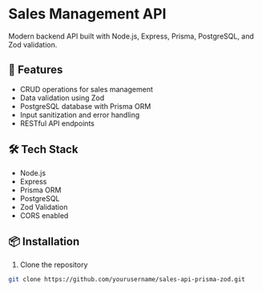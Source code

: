 # Sales Management API

Modern backend API built with Node.js, Express, Prisma, PostgreSQL, and Zod validation.

## 🚀 Features

- CRUD operations for sales management
- Data validation using Zod
- PostgreSQL database with Prisma ORM
- Input sanitization and error handling
- RESTful API endpoints

## 🛠️ Tech Stack

- Node.js
- Express
- Prisma ORM
- PostgreSQL
- Zod Validation
- CORS enabled

## 📦 Installation

1. Clone the repository
```bash
git clone https://github.com/yourusername/sales-api-prisma-zod.git
